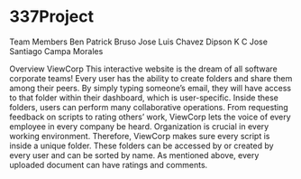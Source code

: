 # 337Project

Team Members
Ben Patrick Bruso
Jose Luis Chavez
Dipson K C
Jose Santiago Campa Morales

Overview
ViewCorp
This interactive website is the dream of all software corporate teams! Every user has the ability to create folders and share them among their peers. By simply typing someone’s email, they will have access to that folder within their dashboard, which is user-specific. Inside these folders, users can perform many collaborative operations. From requesting feedback on scripts to rating others’ work, ViewCorp lets the voice of every employee in every company be heard.
Organization is crucial in every working environment. Therefore, ViewCorp makes sure every script is inside a unique folder. These folders can be accessed by or created by every user and can be sorted by name. As mentioned above, every uploaded document can have ratings and comments. 